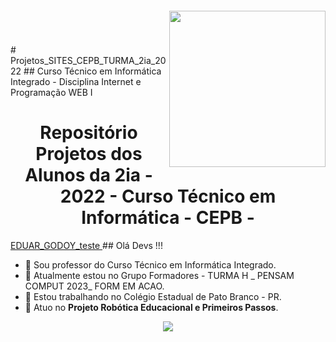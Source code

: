 <html>
<img align="right" width="250px" style="margin-top:-20px" src="https://user-images.githubusercontent.com/68967909/194184154-08c18020-794c-4d08-ba17-194d530fdc85.png" width="80"></br></br>
# Projetos_SITES_CEPB_TURMA_2ia_2022
## Curso Técnico em Informática Integrado - Disciplina Internet e Programação WEB I 
<h1 align="center">Repositório Projetos dos Alunos da 2ia - 2022 - Curso Técnico em Informática - CEPB - </h1> 
<a href="./EDUAR_GODOY/index.html" target="_blanck">EDUAR_GODOY_teste </a>
## Olá Devs !!!

- 📔 Sou professor do Curso Técnico em Informática Integrado.
- 🌱 Atualmente estou no Grupo Formadores - TURMA H _ PENSAM COMPUT 2023_ FORM EM ACAO.
- 💞️ Estou trabalhando no Colégio Estadual de Pato Branco - PR.
- 🤖 Atuo no **Projeto Robótica Educacional e Primeiros Passos**.
<p align="center">
<img src="http://img.shields.io/static/v1?label=STATUS&message=EM%20DESENVOLVIMENTO&color=GREEN&style=for-the-badge"/>
</p>
<!---
marcelokuhl/marcelokuhl is a ✨ special ✨ repository because its `README.md` (this file) appears on your GitHub profile.
You can click the Preview link to take a look at your changes.
--->
</html>
